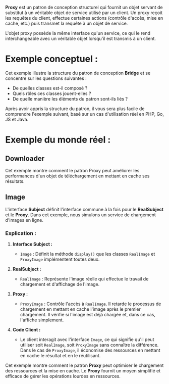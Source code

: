 **Proxy** est un patron de conception structurel qui fournit un objet servant de substitut à un véritable objet de service utilisé par un client. Un proxy reçoit les requêtes du client, effectue certaines actions (contrôle d'accès, mise en cache, etc.) puis transmet la requête à un objet de service.

L'objet proxy possède la même interface qu'un service, ce qui le rend interchangeable avec un véritable objet lorsqu'il est transmis à un client.

# Exemple conceptuel :
Cet exemple illustre la structure du patron de conception **Bridge** et se concentre sur les questions suivantes :
* De quelles classes est-il composé ?
* Quels rôles ces classes jouent-elles ?
* De quelle manière les éléments du patron sont-ils liés ?

Après avoir appris la structure du patron, il vous sera plus facile de comprendre l'exemple suivant, basé sur un cas d'utilisation réel en PHP, Go, JS et Java.

# Exemple du monde réel :
## Downloader
Cet exemple montre comment le patron Proxy peut améliorer les performances d'un objet de téléchargement en mettant en cache ses résultats.

## Image
L'interface **Subject** définit l'interface commune à la fois pour le **RealSubject** et le **Proxy**. Dans cet exemple, nous simulons un service de chargement d'images en ligne.

### Explication :
1. **Interface Subject :**
   - `Image` : Définit la méthode `display()` que les classes `RealImage` et `ProxyImage` implémentent toutes deux.

2. **RealSubject :**
   - `RealImage` : Représente l'image réelle qui effectue le travail de chargement et d'affichage de l'image.

3. **Proxy :**
   - `ProxyImage` : Contrôle l'accès à `RealImage`. Il retarde le processus de chargement en mettant en cache l'image après le premier chargement. Il vérifie si l'image est déjà chargée et, dans ce cas, l'affiche simplement.

4. **Code Client :**
   - Le client interagit avec l'interface `Image`, ce qui signifie qu'il peut utiliser soit `RealImage`, soit `ProxyImage` sans connaître la différence. Dans le cas de `ProxyImage`, il économise des ressources en mettant en cache le résultat et en le réutilisant.

Cet exemple montre comment le patron **Proxy** peut optimiser le chargement des ressources et la mise en cache. Le **Proxy** fournit un moyen simplifié et efficace de gérer les opérations lourdes en ressources.
